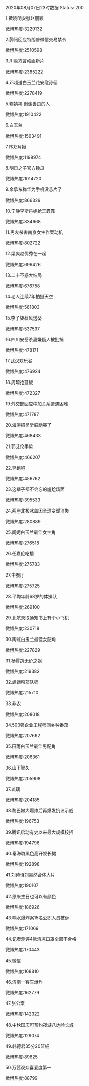 2020年08月07日23时数据
Status: 200

1.黄晓明安慰赵丽颖

微博热度:3229132

2.腾讯回应特朗普微信交易禁令

微博热度:2510598

3.川渝方言动画新片

微博热度:2385222

4.邓超送白玉兰花安慰孙俪

微博热度:2278419

5.鞠婧祎 谢谢善良的人

微博热度:1910422

6.白玉兰

微博热度:1563491

7.林郑月娥

微博热度:1198974

8.明日之子官方锤瓜

微博热度:1014720

9.余承东称华为手机没芯片了

微博热度:866329

10.宁静李斯丹妮抢王霏霏

微博热度:834668

11.男友杀害南京女生作案动机

微博热度:802722

12.梁爽赵优秀在一起

微博热度:696426

13.二十不惑大结局

微博热度:676758

14.老人连续7年拍摄天空

微博热度:561803

15.李子柒秋风送葵

微博热度:537597

16.四川安岳杀妻嫌疑人被批捕

微博热度:478171

17.武汉欢乐谷

微博热度:476924

18.周琦抢篮板

微博热度:472327

19.外交部回应中加关系遭遇困难

微博热度:471787

20.海涛把吴昕鼓励哭了

微博热度:468433

21.郭艾伦手势

微博热度:466207

22.奔跑吧

微博热度:456762

23.这辈子都不会忘的尴尬场面

微博热度:395533

24.两座北极冰盖因全球变暖消失

微博热度:280889

25.闫妮白玉兰最佳女主角

微博热度:276518

26.任嘉伦吃播

微博热度:275783

27.中餐厅

微博热度:275725

28.平均年龄68岁的体操队

微博热度:269100

29.北航录取通知书上有个小飞机

微博热度:230718

30.陶虹白玉兰最佳女配角

微博热度:227829

31.杨幂跳无价之姐

微博热度:219382

32.螺蛳粉部队锅

微博热度:215710

33.非农

微博热度:208018

34.500强企业工程师回乡种番茄

微博热度:207662

35.田雨白玉兰最佳男配角

微博热度:206361

36.山下智久

微博热度:205908

37.琉璃

微博热度:204185

38.黎巴嫩大爆炸后再爆发抗议示威

微博热度:196753

39.腾讯启动有史以来最大规模校招

微博热度:194796

40.秦海璐黑色高开衩长裙

微博热度:192898

41.刘诗诗刘昊然合体大片

微博热度:190107

42.原来生日也可以有颜色

微博热度:186926

43.响水爆炸案15名公职人员被诉

微博热度:171069

44.记者测评4款清凉口罩全部不合格

微博热度:170443

45.微信

微博热度:168810

46.济南一客车爆炸

微博热度:162779

47.张公案

微博热度:142322

48.中秋国庆可预约夜游八达岭长城

微博热度:129074

49.韩德君35分20篮板

微博热度:89625

50.万茜观众喜爱度第一

微博热度:88799

